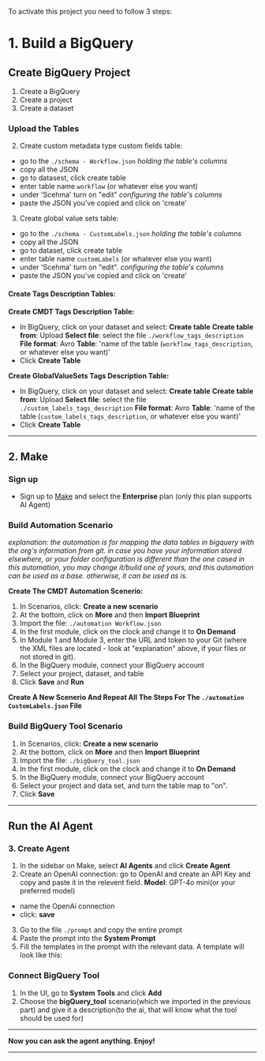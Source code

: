 
To activate this project you need to follow 3 steps:

# 1. Build a BigQuery

## Create BigQuery Project

1. Create a BigQuery
2. Create a project
3. Create a dataset

### Upload the Tables

2. Create custom metadata type custom fields table:
* go to the `./schema - Workflow.json` *holding the table's columns*
* copy all the JSON
* go to datasest, click create table
* enter table name `workflow` (or whatever else you want)
* under 'Scehma' turn on "edit" *configuring the table's columns*
* paste the JSON you've copied and click on 'create'

3. Create global value sets table:
* go to the `./schema - CustomLabels.json` *holding the table's columns*
* copy all the JSON
* go to dataset, click create table
* enter table name `customLabels` (or whatever else you want)
* under 'Scehma' turn on "edit". *configuring the table's columns*
* paste the JSON you've copied and click on 'create'

#### Create Tags Description Tables:

**Create CMDT Tags Description Table:**

* In BigQuery, click on your dataset and select: **Create table**
**Create table from**: Upload
**Select file**: select the file `./workflow_tags_description`
**File format**: Avro
**Table**: 'name of the table (`workflow_tags_description`, or whatever else you want)'
* Click **Create Table**

**Create GlobalValueSets Tags Description Table:**

* In BigQuery, click on your dataset and select: **Create table**
**Create table from**: Upload
**Select file**: select the file `./custom_labels_tags_description`
**File format**: Avro
**Table**: 'name of the table (`custom_labels_tags_description`, or whatever else you want)'
* Click **Create Table**

---

## 2. Make

### Sign up

* Sign up to [Make](https://www.make.com/en/pricing) and select the **Enterprise** plan (only this plan supports AI Agent)

### Build Automation Scenario 
*explanation: the automation is for mapping the data tables in bigquery with the org's information from git. in case you have your information stored elsewhere, or your folder configuration is different than the one cased in this automation, you may change it/build one of yours, and this automation can be used as a base. otherwise, it can be used as is.*

**Create The CMDT Automation Scenerio:**

1. In Scenarios, click: **Create a new scenario**
2. At the bottom, click on **More** and then **Import Blueprint**
3. Import the file: `./automation Workflow.json`
4. In the first module, click on the clock and change it to **On Demand** 
5. In Module 1 and Module 3, enter the URL and token to your Git (where the XML files are located - look at "explanation" above, if your files or not stored in git).
6. In the BigQuery module, connect your BigQuery account
7. Select your project, dataset, and table
8. Click **Save** and **Run**

**Create A New Scenerio And Repeat All The Steps For The `./automation CustomLabels.json` File**

### Build BigQuery Tool Scenario

1. In Scenarios, click: **Create a new scenario**
2. At the bottom, click on **More** and then **Import Blueprint**
3. Import the file: `./bigQuery_tool.json`
4. In the first module, click on the clock and change it to **On Demand**
5. In the BigQuery module, connect your BigQuery account
6. Select your project and data set, and turn the table map to "on".
7. Click **Save**

---

## **Run the AI Agent**

### 3. Create Agent

1. In the sidebar on Make, select **AI Agents** and click **Create Agent**
2. Create an OpenAI connection: go to OpenAI and create an API Key and copy and paste it in the relevent field.
**Model**: GPT-4o mini(or your preferred model)
* name the OpenAi connection
* click: **save**
3. Go to the file `./prompt` and copy the entire prompt
4. Paste the prompt into the **System Prompt**
5. Fill the templates in the prompt with the relevant data. 
A template will look like this:  <insert the_data_you_Should_to_fill_here>

### Connect BigQuery Tool

1. In the UI, go to **System Tools** and click **Add**
2. Choose the **bigQuery_tool** scenario(which we imported in the previous part) and give it a description(to the ai, that will know what the tool should be used for)

---

**Now you can ask the agent anything. Enjoy!**

---